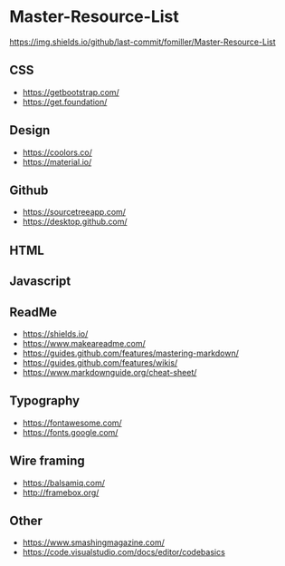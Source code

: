 # Master-Resource-List
https://img.shields.io/github/last-commit/fomiller/Master-Resource-List

<!-- <div width="100%" height="100px" background-image="https://miro.medium.com/max/12032/0*fUJ-vxQtDB0ssLX7">
asldkaslkjdasd
</div> -->


## CSS 
- https://getbootstrap.com/
- https://get.foundation/

## Design
- https://coolors.co/
- https://material.io/

## Github
- https://sourcetreeapp.com/
- https://desktop.github.com/

## HTML

## Javascript

## ReadMe 
- https://shields.io/
- https://www.makeareadme.com/
- https://guides.github.com/features/mastering-markdown/
- https://guides.github.com/features/wikis/
- https://www.markdownguide.org/cheat-sheet/

## Typography
- https://fontawesome.com/
- https://fonts.google.com/

## Wire framing

- https://balsamiq.com/
- http://framebox.org/


## Other
- https://www.smashingmagazine.com/
- https://code.visualstudio.com/docs/editor/codebasics
